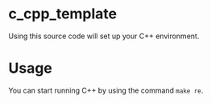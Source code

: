 # c_cpp_template
Using this source code will set up your C++ environment.

# Usage
You can start running C++ by using the command `make re`.
